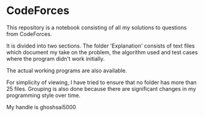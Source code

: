 # CodeForces
This repository is a notebook consisting of all my solutions to questions from CodeForces.

It is divided into two sections. 
The folder 'Explanation' consists of text files which document
my take on the problem, the algorithm used and test cases where the program didn't work initially.

The actual working programs are also available.

For simplicity of viewing, I have tried to ensure that no folder has more than 25 files.
Grouping is also done because there are significant changes in my programming style over time. 

My handle is ghoshsai5000
